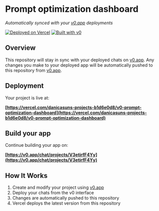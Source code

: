 # Prompt optimization dashboard

*Automatically synced with your [v0.app](https://v0.app) deployments*

[![Deployed on Vercel](https://img.shields.io/badge/Deployed%20on-Vercel-black?style=for-the-badge&logo=vercel)](https://vercel.com/danicasuns-projects-b1d6e0d8/v0-prompt-optimization-dashboard)
[![Built with v0](https://img.shields.io/badge/Built%20with-v0.app-black?style=for-the-badge)](https://v0.app/chat/projects/V3etirfF4Yy)

## Overview

This repository will stay in sync with your deployed chats on [v0.app](https://v0.app).
Any changes you make to your deployed app will be automatically pushed to this repository from [v0.app](https://v0.app).

## Deployment

Your project is live at:

**[https://vercel.com/danicasuns-projects-b1d6e0d8/v0-prompt-optimization-dashboard](https://vercel.com/danicasuns-projects-b1d6e0d8/v0-prompt-optimization-dashboard)**

## Build your app

Continue building your app on:

**[https://v0.app/chat/projects/V3etirfF4Yy](https://v0.app/chat/projects/V3etirfF4Yy)**

## How It Works

1. Create and modify your project using [v0.app](https://v0.app)
2. Deploy your chats from the v0 interface
3. Changes are automatically pushed to this repository
4. Vercel deploys the latest version from this repository